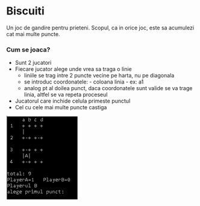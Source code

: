 # Biscuiti  
Un joc de gandire pentru prieteni. Scopul, ca in orice joc, este sa acumulezi cat mai multe puncte.  
### Cum se joaca?
* Sunt 2 jucatori
* Fiecare jucator alege unde vrea sa traga o linie
  * liniile se trag intre 2 puncte vecine pe harta, nu pe diagonala
  * se introduc coordonatele: - coloana linia - ex: a1
  * analog pt al doilea punct, daca coordonatele sunt valide se va trage linia, altfel se va repeta proceseul
* Jucatorul care inchide celula primeste punctul
* Cel cu cele mai multe puncte castiga  

![demo](../images/demoBiscuiti.PNG)
